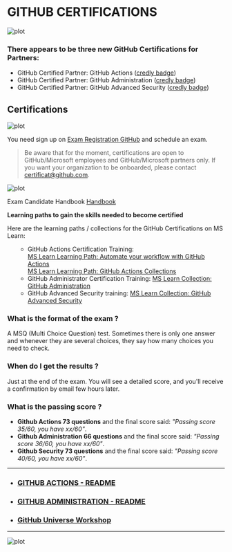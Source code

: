 # GITHUB CERTIFICATIONS

![plot](./media/socialcard.png)

### There appears to be three new GitHub Certifications for Partners:

<ul>
    <li>GitHub Certified Partner: GitHub Actions (<a href="https://www.credly.com/org/github/badge/github-actions" target="_blank" rel="noopener">credly badge</a>)</li>
    <li>GitHub Certified Partner: GitHub Administration (<a href="https://www.credly.com/org/github/badge/github-administration" target="_blank" rel="noopener">credly badge</a>)</li>
    <li>GitHub Certified Partner: GitHub Advanced Security (<a href="https://www.credly.com/org/github/badge/github-advanced-security" target="_blank" rel="noopener">credly badge</a>)</li>
</ul>

## Certifications
![plot](./media/certification_list.jpeg)

You need sign up on [Exam Registration GitHub](https://examregistration.github.com) and schedule an exam.
> Be aware that for the moment, certifications are open to GitHub/Microsoft employees and GitHub/Microsoft partners
> only. If you want your organization to be onboarded, please contact certificat@github.com.

![plot](./badges/github-certifications-badges.webp)

Exam Candidate Handbook [Handbook](https://examregistration.github.com/handbook)

**Learning paths to gain the skills needed to become certified**

<p>Here are the learning paths / collections for the GitHub Certifications on MS Learn:</p>
<ul>
<ul>
<li>GitHub Actions Certification Training:
    </br>
    <a href="https://docs.microsoft.com/en-us/training/paths/automate-workflow-github-actions/" target="_blank" rel="noopener">MS Learn Learning Path: Automate your workflow with GitHub Actions</a>
    </br> 
    <a href="https://learn.microsoft.com/en-us/users/githubtraining/collections/n5p4a5z7keznp5" target="_blank" rel="noopener">MS Learn Learning Path: GitHub Actions Collections</a>
</li>
<li>GitHub Administrator Certification Training: 
    <a href="https://docs.microsoft.com/en-us/users/githubtraining/collections/mom7u1gzjdxw03" target="_blank" rel="noopener">MS Learn Collection: GitHub Administration</a>
</li>
<li>GitHub Advanced Security training: 
    <a href="https://docs.microsoft.com/en-us/users/githubtraining/collections/rqymc6yw8q5rey" target="_blank" rel="noopener">MS Learn Collection: GitHub Advanced Security</a>
</li>
</ul></ul>

### What is the format of the exam ?

A MSQ (Multi Choice Question) test. Sometimes there is only one answer and whenever they are several choices, they say how many choices you need to check.

### When do I get the results ?

Just at the end of the exam. You will see a detailed score, and you'll receive a confirmation by email few hours later.

### What is the passing score ?
- **Github Actions 73 questions** and the final score said: _"Passing score 35/60, you have xx/60"_.
- **Github Administration 66 questions** and the final score said: _"Passing score 36/60, you have xx/60"_.
- **Github Security 73 questions** and the final score said: _"Passing score 40/60, you have xx/60"_.

---
- ### [GITHUB ACTIONS - README](./github-actions/README.md)

- ### [GITHUB ADMINISTRATION - README](./github-administration/README.md)

- ### [GitHub Universe Workshop](https://github.com/githubuniverseworkshops)
***


![plot](./media/force.jpg)
